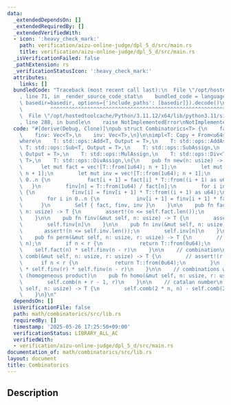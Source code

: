 ```yaml
---
data:
  _extendedDependsOn: []
  _extendedRequiredBy: []
  _extendedVerifiedWith:
  - icon: ':heavy_check_mark:'
    path: verification/aizu-online-judge/dpl_5_d/src/main.rs
    title: verification/aizu-online-judge/dpl_5_d/src/main.rs
  _isVerificationFailed: false
  _pathExtension: rs
  _verificationStatusIcon: ':heavy_check_mark:'
  attributes:
    links: []
  bundledCode: "Traceback (most recent call last):\n  File \"/opt/hostedtoolcache/Python/3.11.12/x64/lib/python3.11/site-packages/onlinejudge_verify/documentation/build.py\"\
    , line 71, in _render_source_code_stat\n    bundled_code = language.bundle(stat.path,\
    \ basedir=basedir, options={'include_paths': [basedir]}).decode()\n          \
    \         ^^^^^^^^^^^^^^^^^^^^^^^^^^^^^^^^^^^^^^^^^^^^^^^^^^^^^^^^^^^^^^^^^^^^^^^^^^^^^^^^^\n\
    \  File \"/opt/hostedtoolcache/Python/3.11.12/x64/lib/python3.11/site-packages/onlinejudge_verify/languages/rust.py\"\
    , line 288, in bundle\n    raise NotImplementedError\nNotImplementedError\n"
  code: "#[derive(Debug, Clone)]\npub struct Combinatorics<T> {\n    fact: Vec<T>,\n\
    \    finv: Vec<T>,\n    inv: Vec<T>,\n}\n\nimpl<T: Copy + From<u64>> Combinatorics<T>\n\
    where\n    T: std::ops::Add<T, Output = T>,\n    T: std::ops::AddAssign,\n   \
    \ T: std::ops::Sub<T, Output = T>,\n    T: std::ops::SubAssign,\n    T: std::ops::Mul<T,\
    \ Output = T>,\n    T: std::ops::MulAssign,\n    T: std::ops::Div<T, Output =\
    \ T>,\n    T: std::ops::DivAssign,\n{\n    pub fn new(n: usize) -> Self {\n  \
    \      let mut fact = vec![T::from(1u64); n + 1];\n        let mut finv = vec![T::from(1u64);\
    \ n + 1];\n        let mut inv = vec![T::from(1u64); n + 1];\n        for i in\
    \ 0..n {\n            fact[i + 1] = fact[i] * T::from((i + 1) as u64);\n     \
    \   }\n        finv[n] = T::from(1u64) / fact[n];\n        for i in (0..n).rev()\
    \ {\n            finv[i] = finv[i + 1] * T::from((i + 1) as u64);\n        }\n\
    \        for i in 0..n {\n            inv[i + 1] = finv[i + 1] * fact[i];\n  \
    \      }\n        Self { fact, finv, inv }\n    }\n\n    pub fn fact(&mut self,\
    \ n: usize) -> T {\n        assert!(n <= self.fact.len());\n        self.fact[n]\n\
    \    }\n\n    pub fn finv(&mut self, n: usize) -> T {\n        assert!(n <= self.finv.len());\n\
    \        self.finv[n]\n    }\n\n    pub fn inv(&mut self, n: usize) -> T {\n \
    \       assert!(n <= self.inv.len());\n        self.inv[n]\n    }\n\n    // permutation\n\
    \    pub fn perm(&mut self, n: usize, r: usize) -> T {\n        // assert!(r <=\
    \ n);\n        if n < r {\n            return T::from(0u64);\n        }\n    \
    \    self.fact(n) * self.finv(n - r)\n    }\n\n    // combination\n    pub fn\
    \ comb(&mut self, n: usize, r: usize) -> T {\n        // assert!(r <= n);\n  \
    \      if n < r {\n            return T::from(0u64);\n        }\n        self.fact(n)\
    \ * self.finv(r) * self.finv(n - r)\n    }\n\n    // combinations with replacement\
    \ (homogeneous product)\n    pub fn homo(&mut self, n: usize, r: usize) -> T {\n\
    \        self.comb(n + r - 1, r)\n    }\n\n    // catalan number\n    pub fn catalan(&mut\
    \ self, n: usize) -> T {\n        self.comb(2 * n, n) - self.comb(2 * n, n - 1)\n\
    \    }\n}\n"
  dependsOn: []
  isVerificationFile: false
  path: math/combinatorics/src/lib.rs
  requiredBy: []
  timestamp: '2025-05-26 17:25:50+09:00'
  verificationStatus: LIBRARY_ALL_AC
  verifiedWith:
  - verification/aizu-online-judge/dpl_5_d/src/main.rs
documentation_of: math/combinatorics/src/lib.rs
layout: document
title: Combinatorics
---
```


## Description
